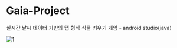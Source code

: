# Gaia-Project
실시간 날씨 데이터 기반의 탭 형식 식물 키우기 게임 - android studio(java)


![1](https://user-images.githubusercontent.com/22411296/61605696-ab86af00-ac81-11e9-8bc1-eaf0fcb17faa.JPG)
